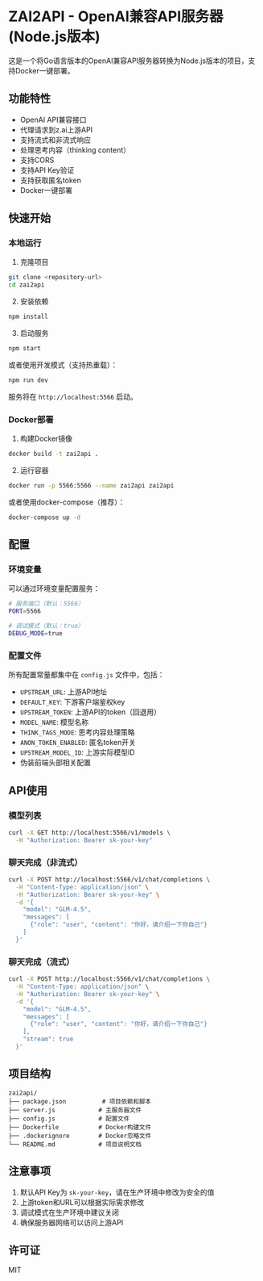 # ZAI2API - OpenAI兼容API服务器 (Node.js版本)

这是一个将Go语言版本的OpenAI兼容API服务器转换为Node.js版本的项目，支持Docker一键部署。

## 功能特性

- OpenAI API兼容接口
- 代理请求到z.ai上游API
- 支持流式和非流式响应
- 处理思考内容（thinking content）
- 支持CORS
- 支持API Key验证
- 支持获取匿名token
- Docker一键部署

## 快速开始

### 本地运行

1. 克隆项目
```bash
git clone <repository-url>
cd zai2api
```

2. 安装依赖
```bash
npm install
```

3. 启动服务
```bash
npm start
```

或者使用开发模式（支持热重载）：
```bash
npm run dev
```

服务将在 `http://localhost:5566` 启动。

### Docker部署

1. 构建Docker镜像
```bash
docker build -t zai2api .
```

2. 运行容器
```bash
docker run -p 5566:5566 --name zai2api zai2api
```

或者使用docker-compose（推荐）：
```bash
docker-compose up -d
```

## 配置

### 环境变量

可以通过环境变量配置服务：

```bash
# 服务端口（默认：5566）
PORT=5566

# 调试模式（默认：true）
DEBUG_MODE=true
```

### 配置文件

所有配置常量都集中在 `config.js` 文件中，包括：

- `UPSTREAM_URL`: 上游API地址
- `DEFAULT_KEY`: 下游客户端鉴权key
- `UPSTREAM_TOKEN`: 上游API的token（回退用）
- `MODEL_NAME`: 模型名称
- `THINK_TAGS_MODE`: 思考内容处理策略
- `ANON_TOKEN_ENABLED`: 匿名token开关
- `UPSTREAM_MODEL_ID`: 上游实际模型ID
- 伪装前端头部相关配置

## API使用

### 模型列表

```bash
curl -X GET http://localhost:5566/v1/models \
  -H "Authorization: Bearer sk-your-key"
```

### 聊天完成（非流式）

```bash
curl -X POST http://localhost:5566/v1/chat/completions \
  -H "Content-Type: application/json" \
  -H "Authorization: Bearer sk-your-key" \
  -d '{
    "model": "GLM-4.5",
    "messages": [
      {"role": "user", "content": "你好，请介绍一下你自己"}
    ]
  }'
```

### 聊天完成（流式）

```bash
curl -X POST http://localhost:5566/v1/chat/completions \
  -H "Content-Type: application/json" \
  -H "Authorization: Bearer sk-your-key" \
  -d '{
    "model": "GLM-4.5",
    "messages": [
      {"role": "user", "content": "你好，请介绍一下你自己"}
    ],
    "stream": true
  }'
```

## 项目结构

```
zai2api/
├── package.json          # 项目依赖和脚本
├── server.js            # 主服务器文件
├── config.js            # 配置文件
├── Dockerfile           # Docker构建文件
├── .dockerignore        # Docker忽略文件
└── README.md            # 项目说明文档
```

## 注意事项

1. 默认API Key为 `sk-your-key`，请在生产环境中修改为安全的值
2. 上游token和URL可以根据实际需求修改
3. 调试模式在生产环境中建议关闭
4. 确保服务器网络可以访问上游API

## 许可证

MIT